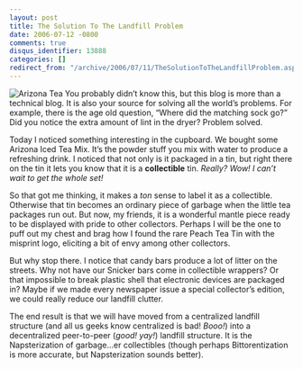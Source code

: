 ```yaml
---
layout: post
title: The Solution To The Landfill Problem
date: 2006-07-12 -0800
comments: true
disqus_identifier: 13888
categories: []
redirect_from: "/archive/2006/07/11/TheSolutionToTheLandfillProblem.aspx/"
---
```


![Arizona Tea](http://haacked.com/images/ArizonaTea.jpg) You probably
didn’t know this, but this blog is more than a technical blog. It is
also your source for solving all the world’s problems. For example,
there is the age old question, “Where did the matching sock go?” Did you
notice the extra amount of lint in the dryer? Problem solved.

Today I noticed something interesting in the cupboard. We bought some
Arizona Iced Tea Mix. It’s the powder stuff you mix with water to
produce a refreshing drink. I noticed that not only is it packaged in a
tin, but right there on the tin it lets you know that it is a
**collectible** tin. *Really? Wow! I can’t wait to get the whole set!*

So that got me thinking, it makes a *ton* sense to label it as a
collectible. Otherwise that tin becomes an ordinary piece of garbage
when the little tea packages run out. But now, my friends, it is a
wonderful mantle piece ready to be displayed with pride to other
collectors. Perhaps I will be the one to puff out my chest and brag how
I found the rare Peach Tea Tin with the misprint logo, eliciting a bit
of envy among other collectors.

But why stop there. I notice that candy bars produce a lot of litter on
the streets. Why not have our Snicker bars come in collectible wrappers?
Or that impossible to break plastic shell that electronic devices are
packaged in? Maybe if we made every newspaper issue a special
collector’s edition, we could really reduce our landfill clutter.

The end result is that we will have moved from a centralized landfill
structure (and all us geeks know centralized is bad! *Booo!*) into a
decentralized peer-to-peer (*good! yay!*) landfill structure. It is the
Napsterization of garbage...er collectibles (though perhaps
Bittorentization is more accurate, but Napsterization sounds better).

